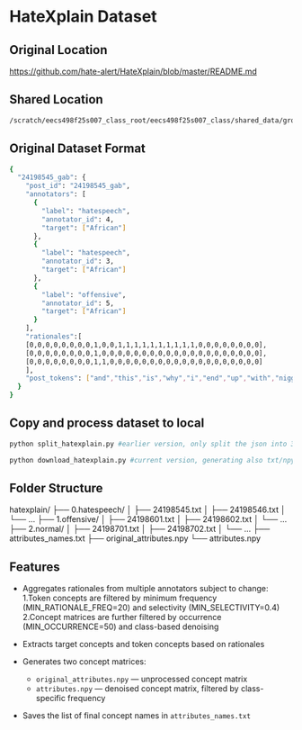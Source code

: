 # HateXplain Dataset

## Original Location
https://github.com/hate-alert/HateXplain/blob/master/README.md

## Shared Location
```bash
/scratch/eecs498f25s007_class_root/eecs498f25s007_class/shared_data/group12/data/hatexplain
```
## Original Dataset Format
```bash
{
  "24198545_gab": {
    "post_id": "24198545_gab",
    "annotators": [
      {
        "label": "hatespeech",
        "annotator_id": 4,
        "target": ["African"]
      },
      {
        "label": "hatespeech",
        "annotator_id": 3,
        "target": ["African"]
      },
      {
        "label": "offensive",
        "annotator_id": 5,
        "target": ["African"]
      }
    ],
    "rationales":[
    [0,0,0,0,0,0,0,0,1,0,0,1,1,1,1,1,1,1,1,1,1,0,0,0,0,0,0,0,0],
    [0,0,0,0,0,0,0,0,1,0,0,0,0,0,0,0,0,0,0,0,0,0,0,0,0,0,0,0,0],
    [0,0,0,0,0,0,0,0,1,1,0,0,0,0,0,0,0,0,0,0,0,0,0,0,0,0,0,0,0]
    ],
    "post_tokens": ["and","this","is","why","i","end","up","with","nigger","trainee","doctors","who","can","not","speak","properly","lack","basic","knowledge","of","biology","it","truly","scary","if","the","public","only","knew"]
  }
}
```

## Copy and process dataset to local
```bash
python split_hatexplain.py #earlier version, only split the json into 3 subfolders

python download_hatexplain.py #current version, generating also txt/npy
```
## Folder Structure
hatexplain/
├── 0.hatespeech/
│   ├── 24198545.txt
│   ├── 24198546.txt
│   └── ...
├── 1.offensive/
│   ├── 24198601.txt
│   ├── 24198602.txt
│   └── ...
├── 2.normal/
│   ├── 24198701.txt
│   ├── 24198702.txt
│   └── ...
├── attributes_names.txt
├── original_attributes.npy
└── attributes.npy

## Features
- Aggregates rationales from multiple annotators
subject to change:
1.Token concepts are filtered by minimum frequency (MIN_RATIONALE_FREQ=20) and selectivity (MIN_SELECTIVITY=0.4)
2.Concept matrices are further filtered by occurrence (MIN_OCCURRENCE=50) and class-based denoising

- Extracts target concepts and token concepts based on rationales
- Generates two concept matrices:
  - `original_attributes.npy` — unprocessed concept matrix
  - `attributes.npy` — denoised concept matrix, filtered by class-specific frequency
- Saves the list of final concept names in `attributes_names.txt`

